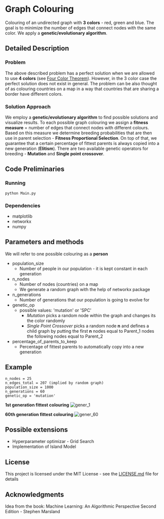 # Graph Colouring

Colouring of an undirected graph with **3 colors** - red, green and blue. The goal is to minimize the number of edges that
connect nodes with the same color. We apply a **genetic/evolutionary algorithm**.

## Detailed Description
### Problem
The above described problem has a perfect solution when we are allowed to use **4 colors** (see [Four Color Theorem](https://en.wikipedia.org/wiki/Four_color_theorem)).
However, in the 3 color case the perfect solution does not exist in general. The problem can be also thought of as colouring countries
on a map in a way that countries that are sharing a border have different colors.

### Solution Approach
We employ a **genetic/evolutionary algorithm** to find possible solutions and visualize results. To each possible graph colouring we
assign a **fitness measure** = number of edges that connect nodes with different colours. Based on this measure we 
determine breeding probabilities that are then use in parent selection - **Fitness Proportional Selection**. On top of that, 
we guarantee that a certain percentage of fittest parents is always copied into a new generation (**Elitism**). There are
two available genetic operators for breeding - **Mutation** and **Single point crossover**.


## Code Preliminaries



### Running


```
python Main.py
```

### Dependencies
*  matplotlib
*  networkx
*  numpy

## Parameters and methods
We will refer to one possible colouring as a **person**

* population_size 
  * Number of people in our population - it is kept constant in each generation
* n_nodes
  * Number of nodes (countries) on a map
  * We generate a random graph with the help of networkx package
* n_generations
  * Number of generations that our population is going to evolve for
* genetic_op
  * possible values: 'mutation' or 'SPC'
    * *Mutation* picks a random node within the graph and changes its the color randomly
    * *Single Point Crossover* picks a random node **n** and defines a child graph by putting the first **n** nodes equal
    to Parent_1 nodes the following nodes equal to Parent_2
* percentage_of_parents_to_keep
  * Percentage of fittest parents to automatically copy into a new generation
  
## Example
```
n_nodes = 25
n_edges_total = 207 (implied by random graph)
population_size = 1000
n_generations = 60
genetic_op = 'mutation'
```
**1st generation fittest colouring**
![gener_1](https://user-images.githubusercontent.com/18519371/29922174-c8a03cfc-8e54-11e7-8795-d758d5a28c8e.png)

**60th generation fittest colouring**
![gener_60](https://user-images.githubusercontent.com/18519371/29922216-ed5b4a78-8e54-11e7-9363-76ba49828e97.png)

## Possible extensions
* Hyperparameter optimizar - Grid Search
* Implementation of Island Model


## License

This project is licensed under the MIT License - see the [LICENSE.md](LICENSE.md) file for details

## Acknowledgments

Idea from the book: Machine Learning: An Algorithmic Perspective Second Edition - Stephen Marsland
